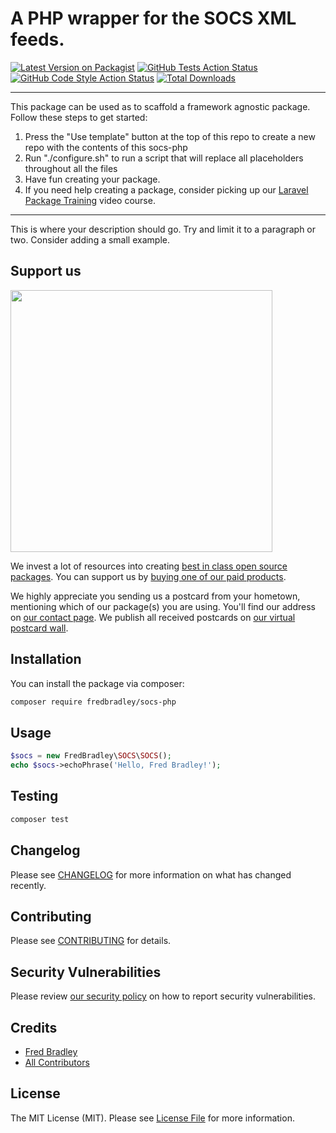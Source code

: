 # A PHP wrapper for the SOCS XML feeds.

[![Latest Version on Packagist](https://img.shields.io/packagist/v/fredbradley/socs-php.svg?style=flat-square)](https://packagist.org/packages/fredbradley/socs-php)
[![GitHub Tests Action Status](https://img.shields.io/github/workflow/status/fredbradley/socs-php/run-tests?label=tests)](https://github.com/fredbradley/socs-php/actions?query=workflow%3ATests+branch%3Amaster)
[![GitHub Code Style Action Status](https://img.shields.io/github/workflow/status/fredbradley/socs-php/Check%20&%20fix%20styling?label=code%20style)](https://github.com/fredbradley/socs-php/actions?query=workflow%3A"Check+%26+fix+styling"+branch%3Amaster)
[![Total Downloads](https://img.shields.io/packagist/dt/fredbradley/socs-php.svg?style=flat-square)](https://packagist.org/packages/fredbradley/socs-php)

---
This package can be used as to scaffold a framework agnostic package. Follow these steps to get started:

1. Press the "Use template" button at the top of this repo to create a new repo with the contents of this socs-php
2. Run "./configure.sh" to run a script that will replace all placeholders throughout all the files
3. Have fun creating your package.
4. If you need help creating a package, consider picking up our <a href="https://laravelpackage.training">Laravel Package Training</a> video course.
---

This is where your description should go. Try and limit it to a paragraph or two. Consider adding a small example.

## Support us

[<img src="https://github-ads.s3.eu-central-1.amazonaws.com/socs-php.jpg?t=1" width="419px" />](https://spatie.be/github-ad-click/socs-php)

We invest a lot of resources into creating [best in class open source packages](https://spatie.be/open-source). You can support us by [buying one of our paid products](https://spatie.be/open-source/support-us).

We highly appreciate you sending us a postcard from your hometown, mentioning which of our package(s) you are using. You'll find our address on [our contact page](https://spatie.be/about-us). We publish all received postcards on [our virtual postcard wall](https://spatie.be/open-source/postcards).

## Installation

You can install the package via composer:

```bash
composer require fredbradley/socs-php
```

## Usage

```php
$socs = new FredBradley\SOCS\SOCS();
echo $socs->echoPhrase('Hello, Fred Bradley!');
```

## Testing

```bash
composer test
```

## Changelog

Please see [CHANGELOG](CHANGELOG.md) for more information on what has changed recently.

## Contributing

Please see [CONTRIBUTING](.github/CONTRIBUTING.md) for details.

## Security Vulnerabilities

Please review [our security policy](../../security/policy) on how to report security vulnerabilities.

## Credits

- [Fred Bradley](https://github.com/fredbradley)
- [All Contributors](../../contributors)

## License

The MIT License (MIT). Please see [License File](LICENSE.md) for more information.
